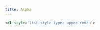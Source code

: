 ```yaml
---
title: Alpha
---
```


```html
<ol style='list-style-type: upper-roman'>
```


<ol id="racine" style="list-style-type: lower-greek;">

</ol>

<script>
var racine = document.getElementById('racine');

for (i=1; i < 4020 ; i++) {
    var element = document.createElement("li");
    element.innerHTML = "Élément" + i;
    racine.appendChild(element);
}
</script>
